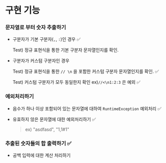 # 구현 기능

### 문자열로 부터 숫자 추출하기

- 구분자가 기본 구분자(`,`, `:`)인 경우 ✅

  Test) 정규 표현식을 통한 기본 구분자 문자열인지를 확인.

- 구분자가 커스텀 구분자인 경우

  Test) 정규 표현식을 통한 `// \n` 을 포함한 커스텀 구분자 문자열인지를 확인. ✅
  
  Test) 커스텀 구분자가 모두 동일한지 확인
  ex)`//<\n1:2:3` 은 예외 ✅
  
  

### 예외처리하기 

- 음수가 하나 이상 포함되어 있는 문자열에 대하여 `RuntimeException` 예외처리  ✅

- 유효하지 않은 문자열에 대한 예외처리하기 ✅

  >ex) "asdfasd", "1,1#1"

### 추출된 숫자들의 합 출력하기 ✅

- 공백 입력에 대한 계산 처리하기
